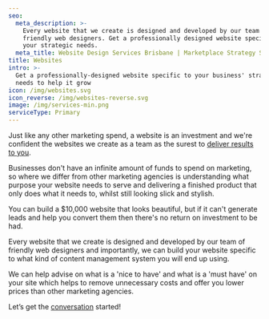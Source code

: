 ```yaml
---
seo:
  meta_description: >-
    Every website that we create is designed and developed by our team of
    friendly web designers. Get a professionally designed website specific to
    your strategic needs.
  meta_title: Website Design Services Brisbane | Marketplace Strategy Solutions
title: Websites
intro: >-
  Get a professionally-designed website specific to your business' strategic
  needs to help it grow
icon: /img/websites.svg
icon_reverse: /img/websites-reverse.svg
image: /img/services-min.png
serviceType: Primary
---
```

Just like any other marketing spend, a website is an investment and we're confident the websites we create as a team as the surest to [deliver results to you](https://marketplacestrategysolutions.com.au/).

Businesses don't have an infinite amount of funds to spend on marketing, so where we differ from other marketing agencies is understanding what purpose your website needs to serve and delivering a finished product that only does what it needs to, whilst still looking slick and stylish.

You can build a $10,000 website that looks beautiful, but if it can't generate leads and help you convert them then there's no return on investment to be had.

Every website that we create is designed and developed by our team of friendly web designers and importantly, we can build your website specific to what kind of content management system you will end up using.

We can help advise on what is a 'nice to have' and what is a 'must have' on your site which helps to remove unnecessary costs and offer you lower prices than other marketing agencies.

Let’s get the [conversation](https://marketplacestrategysolutions.com.au/contact/) started!
